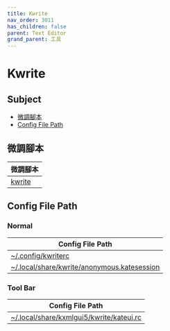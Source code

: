 ```yaml
---
title: Kwrite
nav_order: 3011
has_children: false
parent: Text Editor
grand_parent: 工具
---
```



# Kwrite


## Subject

* [微調腳本](#微調腳本)
* [Config File Path](#config-file-path)


## 微調腳本

| 微調腳本 |
| --- |
| [kwrite](https://github.com/samwhelp/kubuntu-adjustment/tree/main/prototype/main/tool-config/part/kwrite/) |


## Config File Path


### Normal

| Config File Path |
| --- |
| [~/.config/kwriterc](https://github.com/samwhelp/kubuntu-adjustment/tree/main/prototype/main/tool-config/part/kwrite/asset/overlay/etc/skel/.config/kwriterc) |
| [~/.local/share/kwrite/anonymous.katesession](https://github.com/samwhelp/kubuntu-adjustment/tree/main/prototype/main/tool-config/part/kwrite/asset/overlay/etc/skel/.local/share/kwrite/anonymous.katesession) |


### Tool Bar

| Config File Path |
| --- |
| [~/.local/share/kxmlgui5/kwrite/kateui.rc](https://github.com/samwhelp/kubuntu-adjustment/tree/main/prototype/main/tool-config/part/kwrite/asset/overlay/etc/skel/.local/share/kxmlgui5/kwrite/kateui.rc) |
